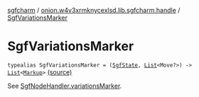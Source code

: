 [sgfcharm](../index.md) / [onion.w4v3xrmknycexlsd.lib.sgfcharm.handle](index.md) / [SgfVariationsMarker](./-sgf-variations-marker.md)

# SgfVariationsMarker

`typealias SgfVariationsMarker = (`[`SgfState`](-sgf-state/index.md)`, `[`List`](https://kotlinlang.org/api/latest/jvm/stdlib/kotlin.collections/-list/index.html)`<Move?>) -> `[`List`](https://kotlinlang.org/api/latest/jvm/stdlib/kotlin.collections/-list/index.html)`<`[`Markup`](-markup/index.md)`>` [(source)](https://github.com/w4v3/sgfcharm/tree/master/sgfcharm/src/main/java/onion/w4v3xrmknycexlsd/lib/sgfcharm/handle/SgfNodeHandler.kt#L30)

See [SgfNodeHandler.variationsMarker](-sgf-node-handler/variations-marker.md).

